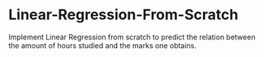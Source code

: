 # Linear-Regression-From-Scratch
Implement Linear Regression from scratch to predict the relation between the amount of hours studied and the marks one obtains.

